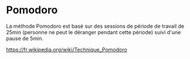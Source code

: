 # Pomodoro
La méthode Pomodoro est basé sur des sessions de période de travail de 25min (personne ne peut le déranger pendant cette période) suivi d'une pause de 5min.

https://fr.wikipedia.org/wiki/Technique_Pomodoro
